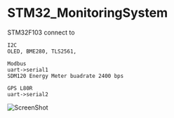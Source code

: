 # STM32_MonitoringSystem

STM32F103 connect to 

```
I2C
OLED, BME280, TLS2561, 

Modbus 
uart->serial1 
SDM120 Energy Meter buadrate 2400 bps 

GPS L80R
uart->serial2
```


![ScreenShot](https://github.com/worrajak/STM32_MonitoringSystem/blob/master/uCCC080.jpg?raw=true)

